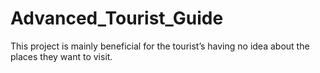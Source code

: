 # Advanced_Tourist_Guide
This project is mainly beneficial for the tourist’s having no idea about the places they want to visit.
